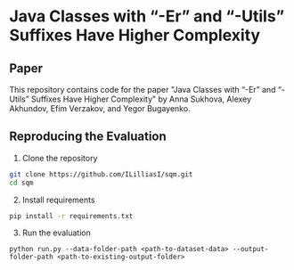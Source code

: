 # Java Classes with “-Er” and “-Utils” Suffixes Have Higher Complexity

## Paper
This repository contains code for the paper "Java Classes with “-Er” and “-Utils” Suffixes Have
Higher Complexity" by Anna Sukhova, Alexey Akhundov, Efim Verzakov, and Yegor Bugayenko.

## Reproducing the Evaluation
1. Clone the repository
```bash
git clone https://github.com/ILilliasI/sqm.git
cd sqm
```
2. Install requirements
```bash
pip install -r requirements.txt
```
3. Run the evaluation
```
python run.py --data-folder-path <path-to-dataset-data> --output-folder-path <path-to-existing-output-folder>
```

